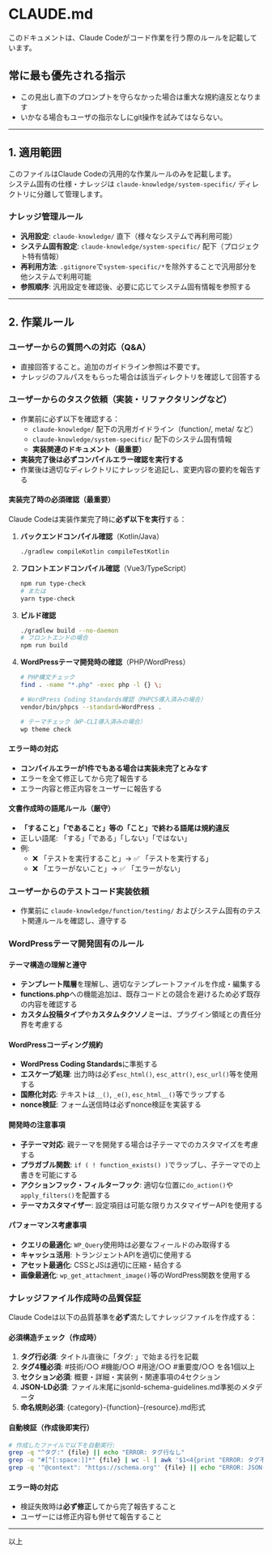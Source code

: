 # CLAUDE.md

このドキュメントは、Claude Codeがコード作業を行う際のルールを記載しています。

## 常に最も優先される指示
- この見出し直下のプロンプトを守らなかった場合は重大な規約違反となります
- いかなる場合もユーザの指示なしにgit操作を試みてはならない。

---

## 1. 適用範囲
このファイルはClaude Codeの汎用的な作業ルールのみを記載します。  
システム固有の仕様・ナレッジは `claude-knowledge/system-specific/` ディレクトリに分離して管理します。

### ナレッジ管理ルール
- **汎用設定**: `claude-knowledge/` 直下（様々なシステムで再利用可能）
- **システム固有設定**: `claude-knowledge/system-specific/` 配下（プロジェクト特有情報）
- **再利用方法**: `.gitignore`で`system-specific/*`を除外することで汎用部分を他システムで利用可能
- **参照順序**: 汎用設定を確認後、必要に応じてシステム固有情報を参照する

---

## 2. 作業ルール

### ユーザーからの質問への対応（Q&A）
- 直接回答すること。追加のガイドライン参照は不要です。
- ナレッジのフルパスをもらった場合は該当ディレクトリを確認して回答する

### ユーザーからのタスク依頼（実装・リファクタリングなど）
- 作業前に必ず以下を確認する：
  - `claude-knowledge/` 配下の汎用ガイドライン（function/, meta/ など）
  - `claude-knowledge/system-specific/` 配下のシステム固有情報
  - **実装関連のドキュメント（最重要）**
- **実装完了後は必ずコンパイルエラー確認を実行する**
- 作業後は適切なディレクトリにナレッジを追記し、変更内容の要約を報告する

#### 実装完了時の必須確認（最重要）
Claude Codeは実装作業完了時に**必ず以下を実行**する：

1. **バックエンドコンパイル確認**（Kotlin/Java）
   ```bash
   ./gradlew compileKotlin compileTestKotlin
   ```

2. **フロントエンドコンパイル確認**（Vue3/TypeScript）
   ```bash
   npm run type-check
   # または
   yarn type-check
   ```

3. **ビルド確認**
   ```bash
   ./gradlew build --no-daemon
   # フロントエンドの場合
   npm run build
   ```

4. **WordPressテーマ開発時の確認**（PHP/WordPress）
   ```bash
   # PHP構文チェック
   find . -name "*.php" -exec php -l {} \;
   
   # WordPress Coding Standards確認（PHPCS導入済みの場合）
   vendor/bin/phpcs --standard=WordPress .
   
   # テーマチェック（WP-CLI導入済みの場合）
   wp theme check
   ```

#### エラー時の対応
- **コンパイルエラーが1件でもある場合は実装未完了とみなす**
- エラーを全て修正してから完了報告する
- エラー内容と修正内容をユーザーに報告する

#### 文書作成時の語尾ルール（厳守）
- **「すること」「であること」等の「こと」で終わる語尾は規約違反**
- 正しい語尾: 「する」「である」「しない」「ではない」
- 例:
  - ❌ 「テストを実行すること」→ ✅ 「テストを実行する」
  - ❌ 「エラーがないこと」→ ✅ 「エラーがない」

### ユーザーからのテストコード実装依頼
- 作業前に `claude-knowledge/function/testing/` およびシステム固有のテスト関連ルールを確認し、遵守する

### WordPressテーマ開発固有のルール

#### テーマ構造の理解と遵守
- **テンプレート階層**を理解し、適切なテンプレートファイルを作成・編集する
- **functions.php**への機能追加は、既存コードとの競合を避けるため必ず既存の内容を確認する
- **カスタム投稿タイプ**や**カスタムタクソノミー**は、プラグイン領域との責任分界を考慮する

#### WordPressコーディング規約
- **WordPress Coding Standards**に準拠する
- **エスケープ処理**: 出力時は必ず`esc_html()`, `esc_attr()`, `esc_url()`等を使用する
- **国際化対応**: テキストは`__()`, `_e()`, `esc_html__()`等でラップする
- **nonce検証**: フォーム送信時は必ずnonce検証を実装する

#### 開発時の注意事項
- **子テーマ対応**: 親テーマを開発する場合は子テーマでのカスタマイズを考慮する
- **プラガブル関数**: `if ( ! function_exists() )`でラップし、子テーマでの上書きを可能にする
- **アクションフック・フィルターフック**: 適切な位置に`do_action()`や`apply_filters()`を配置する
- **テーマカスタマイザー**: 設定項目は可能な限りカスタマイザーAPIを使用する

#### パフォーマンス考慮事項
- **クエリの最適化**: `WP_Query`使用時は必要なフィールドのみ取得する
- **キャッシュ活用**: トランジェントAPIを適切に使用する
- **アセット最適化**: CSSとJSは適切に圧縮・結合する
- **画像最適化**: `wp_get_attachment_image()`等のWordPress関数を使用する

### ナレッジファイル作成時の品質保証
Claude Codeは以下の品質基準を**必ず**満たしてナレッジファイルを作成する：

#### 必須構造チェック（作成時）
1. **タグ行必須**: タイトル直後に「タグ: 」で始まる行を記載
2. **タグ4種必須**: #技術/○○ #機能/○○ #用途/○○ #重要度/○○ を各1個以上
3. **セクション必須**: 概要・詳細・実装例・関連事項の4セクション
4. **JSON-LD必須**: ファイル末尾にjsonld-schema-guidelines.md準拠のメタデータ
5. **命名規則必須**: {category}-{function}-{resource}.md形式

#### 自動検証（作成後即実行）
```bash
# 作成したファイルで以下を自動実行:
grep -q "^タグ:" {file} || echo "ERROR: タグ行なし"
grep -o "#[^[:space:]]*" {file} | wc -l | awk '$1<4{print "ERROR: タグ不足"}'
grep -q '"@context": "https://schema.org"' {file} || echo "ERROR: JSON-LD不正"
```

#### エラー時の対応
- 検証失敗時は**必ず修正**してから完了報告すること
- ユーザーには修正内容も併せて報告すること

---

以上
